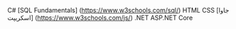 C#
[SQL Fundamentals] (https://www.w3schools.com/sql/)
HTML
CSS
[جاوا اسکریپت] (https://www.w3schools.com/js/)
.NET
ASP.NET Core
